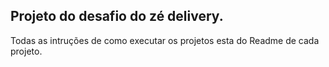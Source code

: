 ## Projeto do desafio do zé delivery.
Todas as intruções de como executar os projetos esta do Readme de cada projeto.
